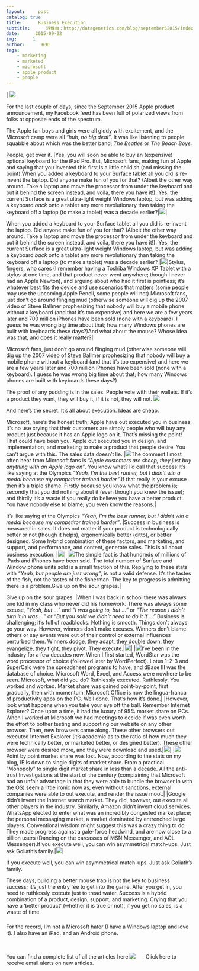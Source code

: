 ```yaml
---
layout:     post
catalog: true
title:      Business Execution
subtitle:      转载自：http://datagenetics.com/blog/september52015/index.html
date:      2015-09-22
img:      1
author:      未知
tags:
    - marketing
    - marketed
    - microsoft
    - apple product
    - people
---
```










|
![](http://datagenetics.com/blog/september52015/titles.jpg)



For the last couple of days, since the September 2015 Apple product announcement, my Facebook feed has been full of polarized views from folks at opposite ends of the spectrum.

The Apple fan boys and girls were all giddy with excitement, and the Microsoft camp were all *“huh, no big deal”*. It was like listening to people squabble about which was the better band; *The Beatles* or *The Beach Boys.*

People, get over it.
|Yes, you will soon be able to buy an (expensive) optional keyboard for the iPad Pro. But, Microsoft fans, making fun of Apple and saying that you invented this first is a little childish (and missing the point).When you added a keyboard to your Surface tablet all you did is re-invent the laptop. Did anyone make fun of you for that? (Albeit the other way around. Take a laptop and move the processor from under the keyboard and put it behind the screen instead, and voila, there you have it!). Yes, the current Surface is a great ultra-light weight Windows laptop, but was adding a keyboard *back* onto a tablet any more revolutionary than taking the keyboard off a laptop (to make a tablet) was a decade earlier?|![](http://datagenetics.com/blog/september52015/win.png)|

When you added a keyboard to your Surface tablet all you did is re-invent the laptop. Did anyone make fun of you for that? (Albeit the other way around. Take a laptop and move the processor from under the keyboard and put it behind the screen instead, and voila, there you have it!). Yes, the current Surface is a great ultra-light weight Windows laptop, but was adding a keyboard *back* onto a tablet any more revolutionary than taking the keyboard off a laptop (to make a tablet) was a decade earlier?
|![](http://datagenetics.com/blog/september52015/app.png)|Stylus, fingers, who cares (I remember having a Toshiba Windows XP Tablet with a stylus at one time, and that product never went anywhere; though I never had an Apple Newton), and arguing about who had it first is pointless; it’s whatever best fits the device and use scenarios that matters (some people may use the upcoming Apple Pencil, some people will not).Microsoft fans, just don’t go around flinging mud (otherwise someone will dig up the 2007 video of Steve Ballmer prophesizing that nobody will buy a mobile phone without a keyboard (and that it’s too expensive) and here we are a few years later and 700 million iPhones have been sold (none with a keyboard). I guess he was wrong big time about that; how many Windows phones are built with keyboards these days?)And what about the mouse? Whose idea was that, and does it really matter?|

Microsoft fans, just don’t go around flinging mud (otherwise someone will dig up the 2007 video of Steve Ballmer prophesizing that nobody will buy a mobile phone without a keyboard (and that it’s too expensive) and here we are a few years later and 700 million iPhones have been sold (none with a keyboard). I guess he was wrong big time about that; how many Windows phones are built with keyboards these days?)

The proof of any pudding is in the sales. People vote with their wallets. If it’s a product they want, they will buy it, if it is not, they will not.
![](http://datagenetics.com/blog/september52015/pencil.png)


And here’s the secret: It’s all about execution. Ideas are cheap.


Microsoft, here’s the honest truth; Apple have out executed you in business. It’s no use crying that their customers are simply people who will buy any product just because it has an Apple logo on it. That’s missing the point! That could have been you. Apple out executed you in design, and implementation, and marketing to make a product that people desire. You can’t argue with this. The sales data doesn’t lie.
|![](http://datagenetics.com/blog/september52015/sheep.png)The comment I most often hear from Microsoft fans is *“Apple customers are sheep, they just buy anything with an Apple logo on”*. You know what? I’d call that success!It’s like saying at the Olympics *“Yeah, I’m the best runner, but I didn’t win a medal because my competitor trained harder”*.If that really is your excuse then it’s a triple shame. Firstly because you know what the problem is; secondly that you did nothing about it (even though you knew the issue); and thirdly it’s a waste if you really do believe you have a better product. You have nobody else to blame; you even know the reasons.|

It’s like saying at the Olympics *“Yeah, I’m the best runner, but I didn’t win a medal because my competitor trained harder”*.
|Success in business is measured in sales. It does not matter if your product is technologically better or not (though it helps), ergonomically better (ditto), or better designed. Some hybrid combination of these factors, and marketing, and support, and performance, and content, generate sales. This is all about business execution. |![](http://datagenetics.com/blog/september52015/mr.png)|
|![](http://datagenetics.com/blog/september52015/f1.png)The simple fact is that hundreds of millions of iPads and iPhones have been sold. The total number of Surface and Window phone units sold is a small fraction of this. Replying to these stats with *“Yeah, but people are just wrong”*, is not a valid defense. It’s the tastes of the fish, not the tastes of the fisherman. The key to progress is admitting there is a problem.Give up on the sour grapes.|

Give up on the sour grapes.
|When I was back in school there was always one kid in my class who never did his homework. There was always some excuse, *“Yeah, but …”* and *“I was going to, but …”* or *“The reason I didn’t turn it in was …”* or *“But you said we didn’t need to do it if …”* Business is challenging; it’s full of roadblocks. Nothing is smooth. Things don’t always go your way. However, winners don’t make excuses. Winners don’t blame others or say events were out of their control or external influences perturbed them. Winners dodge, they adapt, they double down, they evangelize, they fight, they pivot. They execute.|![](http://datagenetics.com/blog/september52015/f2.png)|
|![](http://datagenetics.com/blog/september52015/comp.png)I’ve been in the industry for a few decades now. When I first started, WordStar was the word processor of choice (followed later by WordPerfect). Lotus 1-2-3 and SuperCalc were the spreadsheet programs to have, and dBase III was the database of choice. Microsoft Word, Excel, and Access were nowhere to be seen. Microsoft, what did you do? Ruthlessly executed. Ruthlessly. You worked and worked. Market share was gained point-by-point, first gradually, then with momentum. Microsoft Office is now the lingua-franca of productivity apps on the PC. Well done. That’s how it’s done.|
|However, look what happens when you take your eye off the ball. Remember Internet Explorer? Once upon a time, it had the luxury of 95% market share on PCs. When I worked at Microsoft we had meetings to decide if was even worth the effort to bother testing and supporting our website on any other browser. Then, new browsers came along. These other browsers out executed Internet Explorer (it’s academic as to the ratio of how much they were technically better, or marketed better, or designed better). These other browser were desired more, and they were download and used.|![](http://datagenetics.com/blog/september52015/ie.png)|
|![](http://datagenetics.com/blog/september52015/mono.png)Point by point market share was lost. Now, according to the stats on my blog, IE is down to single digits of market share. From a practical “Monopoly” to single digit market share in less than a decade. All the anti-trust Investigations at the start of the century (complaining that Microsoft had an unfair advantage in that they were able to bundle the browser in with the OS) seem a little ironic now as, even without sanctions, external companies were able to out execute, and render the issue moot.|
|Google didn’t invent the Internet search market. They did, however, out execute all other players in the industry. Similarly, Amazon didn’t invent cloud services. WhatsApp elected to enter what was an incredibly congested market place; the personal messaging market, a market dominated by entrenched large players. Conventional wisdom might suggest this was a crazy thing to do. They made progress against a gale-force headwind, and are now close to a billion users (Dancing on the carcasses of MSN Messenger, and AOL Messenger).If you execute well, you can win asymmetrical match-ups. Just ask Goliath’s family.|![](http://datagenetics.com/blog/september52015/rose.png)|

If you execute well, you can win asymmetrical match-ups. Just ask Goliath’s family.

These days, building a better mouse trap is not the key to business success; it’s just the entry fee to get into the game. After you get in, you need to ruthlessly execute just to tread water. Success is a hybrid combination of a product, design, support, and marketing. Crying that you have a ‘better product’ (whether it is true or not), if you get no sales, is a waste of time.

### 

For the record, I’m not a Microsoft hater (I have a Windows laptop and love it). I also have an iPad, and an Android phone.

 

You can find a complete list of all the articles here.![](http://datagenetics.com/images/n.gif)
      Click here to receive email alerts on new articles.
